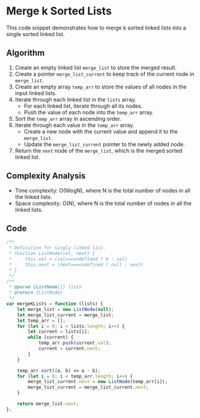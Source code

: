 # Merge k Sorted Lists

This code snippet demonstrates how to merge k sorted linked lists into a single sorted linked list.

## Algorithm

1. Create an empty linked list `merge_list` to store the merged result.
2. Create a pointer `merge_list_current` to keep track of the current node in `merge_list`.
3. Create an empty array `temp_arr` to store the values of all nodes in the input linked lists.
4. Iterate through each linked list in the `lists` array.
   - For each linked list, iterate through all its nodes.
   - Push the value of each node into the `temp_arr` array.
5. Sort the `temp_arr` array in ascending order.
6. Iterate through each value in the `temp_arr` array.
   - Create a new node with the current value and append it to the `merge_list`.
   - Update the `merge_list_current` pointer to the newly added node.
7. Return the `next` node of the `merge_list`, which is the merged sorted linked list.

## Complexity Analysis

- Time complexity: O(NlogN), where N is the total number of nodes in all the linked lists.
- Space complexity: O(N), where N is the total number of nodes in all the linked lists.

## Code

``` JavaScript []
/**
 * Definition for singly-linked list.
 * function ListNode(val, next) {
 *     this.val = (val===undefined ? 0 : val)
 *     this.next = (next===undefined ? null : next)
 * }
 */
/**
 * @param {ListNode[]} lists
 * @return {ListNode}
 */
var mergeKLists = function (lists) {
    let merge_list = new ListNode(null);
    let merge_list_current = merge_list;
    let temp_arr = [];
    for (let i = 0; i < lists.length; i++) {
        let current = lists[i];
        while (current) {
            temp_arr.push(current.val);
            current = current.next;
        }
    }

    temp_arr.sort((a, b) => a - b);
    for (let i = 0; i < temp_arr.length; i++) {
        merge_list_current.next = new ListNode(temp_arr[i]);
        merge_list_current = merge_list_current.next;
    }

    return merge_list.next;
};
```
